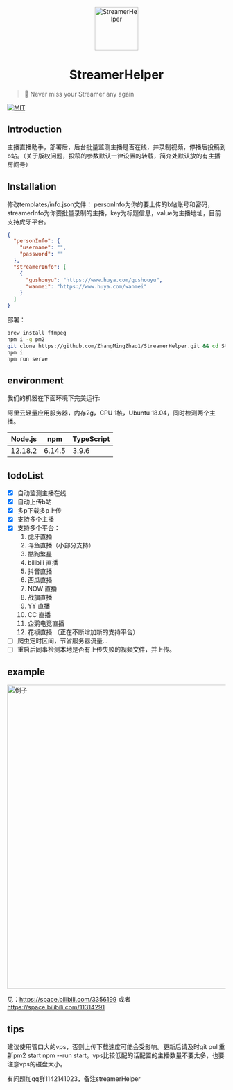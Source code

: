 <p align="center">
<img src="https://images.cnblogs.com/cnblogs_com/zhangmingzhao/1808511/o_2007171221041.png" alt="StreamerHelper" width="100px">
</p>
<h1 align="center">StreamerHelper</h1>

> 🍰 Never miss your Streamer any again

[![MIT](https://img.shields.io/apm/l/vim-mode?style=flat-square)](https://github.com/ZhangMingZhao1/StreamerHelper/blob/master/LICENSE)

## Introduction

主播直播助手，部署后，后台批量监测主播是否在线，并录制视频，停播后投稿到b站。（关于版权问题，投稿的参数默认一律设置的转载，简介处默认放的有主播房间号）

## Installation

修改templates/info.json文件：
personInfo为你的要上传的b站账号和密码，
streamerInfo为你要批量录制的主播，key为标题信息，value为主播地址，目前支持虎牙平台。

```json
{
  "personInfo": {
    "username": "",
    "password": ""
  },
  "streamerInfo": [
    {
      "gushouyu": "https://www.huya.com/gushouyu",
      "wanmei": "https://www.huya.com/wanmei"
    }
  ]
}
```

部署：
```bash
brew install ffmpeg
npm i -g pm2
git clone https://github.com/ZhangMingZhao1/StreamerHelper.git && cd StreamerHelper
npm i
npm run serve
```

## environment

我们的机器在下面环境下完美运行:

阿里云轻量应用服务器，内存2g，CPU 1核，Ubuntu 18.04，同时检测两个主播。

| Node.js | npm | TypeScript|
| ---- | ---- | ---- |
| 12.18.2 | 6.14.5 |3.9.6 |



## todoList

- [x] 自动监测主播在线
- [x] 自动上传b站
- [x] 多p下载多p上传
- [x] 支持多个主播
- [x] 支持多个平台：
    1. 虎牙直播
    2. 斗鱼直播（小部分支持）
    3. 酷狗繁星
    4. bilibili 直播
    5. 抖音直播
    6. 西瓜直播
    7. NOW 直播
    8. 战旗直播
    9. YY 直播
    10. CC 直播
    11. 企鹅电竞直播
    12. 花椒直播
    （正在不断增加新的支持平台）
- [ ] 爬虫定时区间，节省服务器流量...
- [ ] 重启后同事检测本地是否有上传失败的视频文件，并上传。

## example
<img src="https://images.cnblogs.com/cnblogs_com/zhangmingzhao/1808511/o_2007170908082.png" alt="例子" width="700">

见：https://space.bilibili.com/3356199 或者 https://space.bilibili.com/11314291

## tips

建议使用管口大的vps，否则上传下载速度可能会受影响。更新后请及时git pull重新pm2 start npm --run start。vps比较低配的话配置的主播数量不要太多，也要注意vps的磁盘大小。


有问题加qq群1142141023，备注streamerHelper
